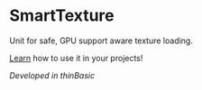 # SmartTexture

Unit for safe, GPU support aware texture loading.

[Learn](https://github.com/petrSchreiber/SmartTexture/wiki) how to use it in your projects!

_Developed in thinBasic_